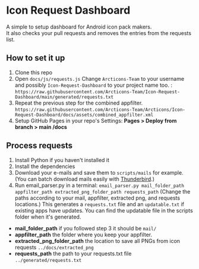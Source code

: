 # Icon Request Dashboard
A simple to setup dashboard for Android icon pack makers. <br>
It also checks your pull requests and removes the entries from the requests list.

## How to set it up

1. Clone this repo
2. Open `docs/js/requests.js` Change `Arcticons-Team` to your username and possibly `Icon-Request-Dashboard` to your project name too. : `https://raw.githubusercontent.com/Arcticons-Team/Icon-Request-Dashboard/main/generated/requests.txt`
3. Repeat the previous step for the combined appfilter. `https://raw.githubusercontent.com/Arcticons-Team/Arcticons/Icon-Request-Dashboard/docs/assets/combined_appfilter.xml`
4. Setup GitHub Pages in your repo's Settings: **Pages > Deploy from branch > main /docs**


## Process requests

1. Install Python if you haven't installed it
2. Install the dependencies
3. Download your e-mails and save them to `scripts/mails` for example. (You can batch download mails easily with [Thunderbird](https://www.thunderbird.net/en-US/).)
4. Run email_parser.py in a terminal: `email_parser.py mail_folder_path appfilter_path extracted_png_folder_path requests_path`
   (Change the paths according to your mail, appfilter, extracted png, and requests locations.)
This generates a `requests.txt` file and an `updatable.txt` if existing apps have updates. You can find the updatable file in the scripts folder when it's generated.

- **mail_folder_path** if you followed step 3 it should be `mail/`
- **appfilter_path** the folder where you keep your appfilter.
- **extracted_png_folder_path** the location to save all PNGs from icon requests `../docs/extracted_png`
- **requests_path** the path to your requests.txt file `../generated/requests.txt`
